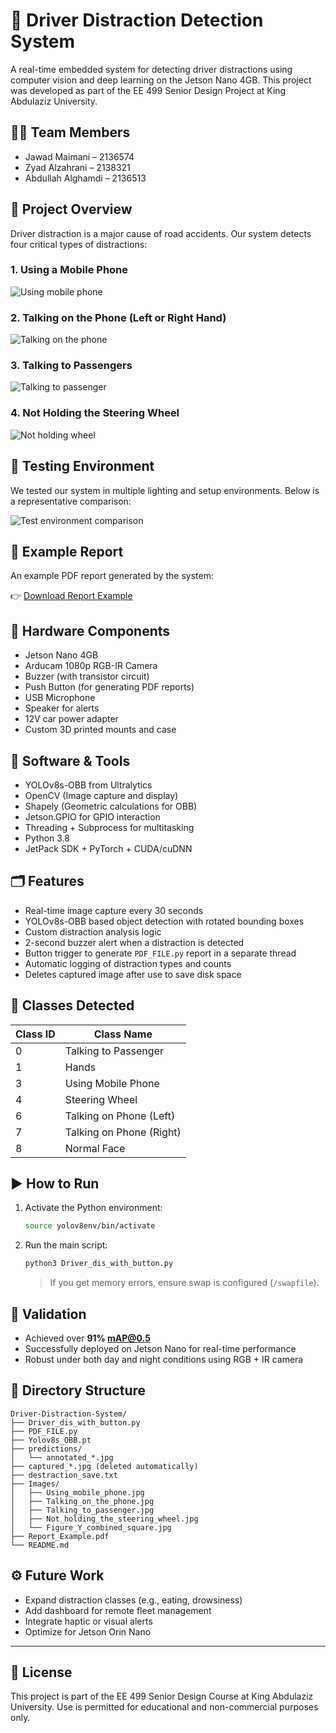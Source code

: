 # 🚗 Driver Distraction Detection System

A real-time embedded system for detecting driver distractions using computer vision and deep learning on the Jetson Nano 4GB. This project was developed as part of the EE 499 Senior Design Project at King Abdulaziz University.

## 👨‍💻 Team Members
- Jawad Maimani – 2136574
- Zyad Alzahrani – 2138321
- Abdullah Alghamdi – 2136513

## 📘 Project Overview
Driver distraction is a major cause of road accidents. Our system detects four critical types of distractions:

### 1. Using a Mobile Phone
![Using mobile phone](Images/Using_mobile_phone.jpg)

### 2. Talking on the Phone (Left or Right Hand)
![Talking on the phone](Images/Talking_on_the_phone.jpg)

### 3. Talking to Passengers
![Talking to passenger](Images/Talking_to_passenger.jpg)

### 4. Not Holding the Steering Wheel
![Not holding wheel](Images/Not_holding_the_steering_wheel.jpg)

## 🧪 Testing Environment
We tested our system in multiple lighting and setup environments.
Below is a representative comparison:

![Test environment comparison](Images/Figure_Y_combined_square.jpg)

## 📑 Example Report
An example PDF report generated by the system:

👉 [Download Report Example](Report_Example.pdf)

## 🔧 Hardware Components
- Jetson Nano 4GB
- Arducam 1080p RGB-IR Camera
- Buzzer (with transistor circuit)
- Push Button (for generating PDF reports)
- USB Microphone
- Speaker for alerts
- 12V car power adapter
- Custom 3D printed mounts and case

## 🧠 Software & Tools
- YOLOv8s-OBB from Ultralytics
- OpenCV (Image capture and display)
- Shapely (Geometric calculations for OBB)
- Jetson.GPIO for GPIO interaction
- Threading + Subprocess for multitasking
- Python 3.8
- JetPack SDK + PyTorch + CUDA/cuDNN

## 🗂️ Features
- Real-time image capture every 30 seconds
- YOLOv8s-OBB based object detection with rotated bounding boxes
- Custom distraction analysis logic
- 2-second buzzer alert when a distraction is detected
- Button trigger to generate `PDF_FILE.py` report in a separate thread
- Automatic logging of distraction types and counts
- Deletes captured image after use to save disk space

## 📸 Classes Detected
| Class ID | Class Name               |
|----------|--------------------------|
| 0        | Talking to Passenger     |
| 1        | Hands                    |
| 3        | Using Mobile Phone       |
| 4        | Steering Wheel           |
| 6        | Talking on Phone (Left)  |
| 7        | Talking on Phone (Right) |
| 8        | Normal Face              |

## ▶️ How to Run

1. Activate the Python environment:
   ```bash
   source yolov8env/bin/activate
   ```

2. Run the main script:
   ```bash
   python3 Driver_dis_with_button.py
   ```

   > If you get memory errors, ensure swap is configured (`/swapfile`).

## 🧪 Validation
- Achieved over **91% mAP@0.5**
- Successfully deployed on Jetson Nano for real-time performance
- Robust under both day and night conditions using RGB + IR camera

## 📁 Directory Structure
```
Driver-Distraction-System/
├── Driver_dis_with_button.py
├── PDF_FILE.py
├── Yolov8s_OBB.pt
├── predictions/
│   └── annotated_*.jpg
├── captured_*.jpg (deleted automatically)
├── destraction_save.txt
├── Images/
│   ├── Using_mobile_phone.jpg
│   ├── Talking_on_the_phone.jpg
│   ├── Talking_to_passenger.jpg
│   ├── Not_holding_the_steering_wheel.jpg
│   └── Figure_Y_combined_square.jpg
├── Report_Example.pdf
└── README.md
```

## ⚙️ Future Work
- Expand distraction classes (e.g., eating, drowsiness)
- Add dashboard for remote fleet management
- Integrate haptic or visual alerts
- Optimize for Jetson Orin Nano

---

## 📜 License
This project is part of the EE 499 Senior Design Course at King Abdulaziz University. Use is permitted for educational and non-commercial purposes only.
